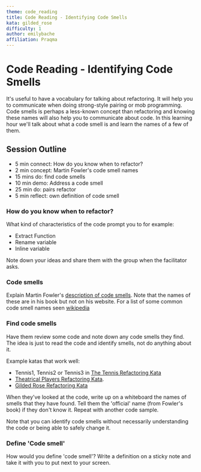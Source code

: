 ```yaml
---
theme: code_reading
title: Code Reading - Identifying Code Smells
kata: gilded_rose
difficulty: 1
author: emilybache
affiliation: Praqma
---
```


# Code Reading - Identifying Code Smells

It's useful to have a vocabulary for talking about refactoring. It will help you to communicate when doing strong-style pairing or mob programming. Code smells is perhaps a less-known concept than refactoring and knowing these names will also help you to communicate about code. In this learning hour we'll talk about what a code smell is and learn the names of a few of them. 

## Session Outline
 
* 5 min connect: How do you know when to refactor? 
* 2 min concept: Martin Fowler's code smell names 
* 15 mins do: find code smells   
* 10 min demo: Address a code smell
* 25 min do: pairs refactor 
* 5 min reflect: own definition of code smell

### How do you know when to refactor?
What kind of characteristics of the code prompt you to for example:

- Extract Function
- Rename variable
- Inline variable

Note down your ideas and share them with the group when the facilitator asks.

### Code smells
Explain Martin Fowler's [description of code smells](https://www.martinfowler.com/bliki/CodeSmell.html). Note that the names of these are in his book but not on his website. For a list of some common code smell names seen [wikipedia](https://en.wikipedia.org/wiki/Code_smell)

### Find code smells
Have them review some code and note down any code smells they find. The idea is just to read the code and identify smells, not do anything about it.

Example katas that work well:

* Tennis1, Tennis2 or Tennis3 in [The Tennis Refactoring Kata](https://github.com/emilybache/Tennis-Refactoring-Kata)
* [Theatrical Players Refactoring Kata](https://github.com/emilybache/Theatrical-Players-Refactoring-Kata).
* [Gilded Rose Refactoring Kata](https://github.com/emilybache/GildedRose-Refactoring-Kata)

When they've looked at the code, write up on a whiteboard the names of smells that they have found. Tell them the 'official' name (from Fowler's book) if they don't know it. Repeat with another code sample.

Note that you can identify code smells without necessarily understanding the code or being able to safely change it.

### Define 'Code smell'
How would you define 'code smell'? Write a definition on a sticky note and take it with you to put next to your screen.
